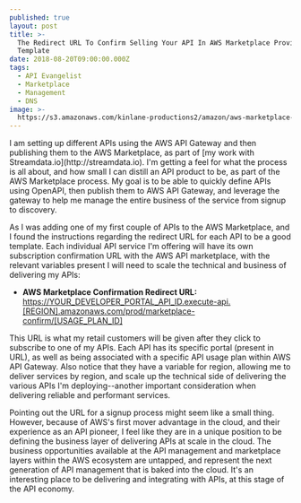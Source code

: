 ```yaml
---
published: true
layout: post
title: >-
  The Redirect URL To Confirm Selling Your API In AWS Marketplace Provides Us With A Positive
  Template
date: 2018-08-20T09:00:00.000Z
tags:
  - API Evangelist
  - Marketplace
  - Management
  - DNS
image: >-
  https://s3.amazonaws.com/kinlane-productions2/amazon/aws-marketplace-aws-saas-seller-integration-guide.png
---
```

<p></p>I am setting up different APIs using the AWS API Gateway and then publishing them to the AWS Marketplace, as part of [my work with Streamdata.io](http://streamdata.io). I'm getting a feel for what the process is all about, and how small I can distill an API product to be, as part of the AWS Marketplace process. My goal is to be able to quickly define APIs using OpenAPI, then publish them to AWS API Gateway, and leverage the gateway to help me manage the entire business of the service from signup to discovery.

As I was adding one of my first couple of APIs to the AWS Marketplace, and I found the instructions regarding the redirect URL for each API to be a good template. Each individual API service I'm offering will have its own subscription confirmation URL with the AWS API marketplace, with the relevant variables present I will need to scale the technical and business of delivering my APIs:

- **AWS Marketplace Confirmation Redirect URL:** https://YOUR_DEVELOPER_PORTAL_API_ID.execute-api.[REGION].amazonaws.com/prod/marketplace-confirm/[USAGE_PLAN_ID]

This URL is what my retail customers will be given after they click to subscribe to one of my APIs. Each API has its specific portal (present in URL), as well as being associated with a specific API usage plan within AWS API Gateway. Also notice that they have a variable for region, allowing me to deliver services by region, and scale up the technical side of delivering the various APIs I'm deploying--another important consideration when delivering reliable and performant services.

Pointing out the URL for a signup process might seem like a small thing. However, because of AWS's first mover advantage in the cloud, and their experience as an API pioneer, I feel like they are in a unique position to be defining the business layer of delivering APIs at scale in the cloud. The business opportunities available at the API management and marketplace layers within the AWS ecosystem are untapped, and represent the next generation of API management that is baked into the cloud. It's an interesting place to be delivering and integrating with APIs, at this stage of the API economy.
